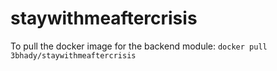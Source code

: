 # staywithmeaftercrisis

To pull the docker image for the backend module: `docker pull 3bhady/staywithmeaftercrisis`